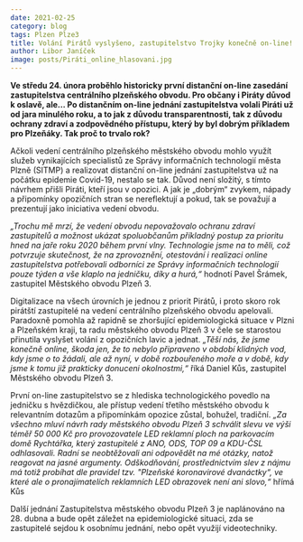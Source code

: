 ```yaml
---
date: 2021-02-25
category: blog
tags: Plzen Plze3 
title: Volání Pirátů vyslyšeno, zastupitelstvo Trojky konečně on-line!
author: Libor Janíček
image: posts/Piráti_online_hlasovani.jpg
---
```


**Ve středu 24. února proběhlo historicky první distanční on-line zasedání zastupitelstva centrálního plzeňského obvodu. Pro občany i Piráty důvod k oslavě, ale… Po distančním on-line jednání zastupitelstva volali Piráti už od jara minulého roku, a to jak z důvodu transparentnosti, tak z důvodu ochrany zdraví a zodpovědného přístupu, který by byl dobrým příkladem pro Plzeňáky. Tak proč to trvalo rok?**

Ačkoli vedení centrálního plzeňského městského obvodu mohlo využít služeb vynikajících specialistů ze Správy informačních technologií města Plzně (SITMP) a realizovat distanční on-line jednání zastupitelstva už na počátku epidemie Covid-19, nestalo se tak. Důvod není složitý, s tímto návrhem přišli Piráti, kteří jsou v opozici. A jak je „dobrým“ zvykem, nápady a připomínky opozičních stran se nereflektují a pokud, tak se považují a prezentují jako iniciativa vedení obvodu. 

*„Trochu mě mrzí, že vedení obvodu nepovažovalo ochranu zdraví zastupitelů a možnost ukázat spoluobčanům příkladný postup za prioritu hned na jaře roku 2020 během první vlny. Technologie jsme na to měli, což potvrzuje skutečnost, že na zprovoznění, otestování i realizaci online zastupitelstva potřebovali odborníci ze Správy informačních technologií pouze týden a vše klaplo na jedničku, díky a hurá,“* hodnotí Pavel Šrámek, zastupitel Městského obvodu Plzeň 3.

Digitalizace na všech úrovních je jednou z priorit Pirátů, i proto skoro rok pirátští zastupitelé na vedení centrálního plzeňského obvodu apelovali. Paradoxně pomohla až rapidně se zhoršující epidemiologická situace v Plzni a Plzeňském kraji, ta radu městského obvodu Plzeň 3 v čele se starostou přinutila vyslyšet volání z opozičních lavic a jednat. *„Těší nás, že jsme konečně online, škoda jen, že to nebylo připraveno v období klidných vod, kdy jsme o to žádali, ale až nyní, v době rozbouřeného moře a v době, kdy jsme k tomu již prakticky donuceni okolnostmi,“* říká Daniel Kůs, zastupitel Městského obvodu Plzeň 3.

První on-line zastupitelstvo se z hlediska technologického povedlo na jedničku s hvězdičkou, ale přístup vedení třetího městského obvodu k relevantním dotazům a připomínkám opozice zůstal, bohužel, tradiční. *„Za všechno mluví návrh rady městského obvodu Plzeň 3 schválit slevu ve výši téměř 50 000 Kč pro provozovatele LED reklamní ploch na parkovacím domě Rychtářka, který zastupitelé z ANO, ODS, TOP 09 a KDU-ČSL odhlasovali. Radní se neobtěžovali ani odpovědět na mé otázky, natož reagovat na jasné argumenty. Odškodňování, prostřednictvím slev z nájmu má totiž probíhat dle pravidel tzv. "Plzeňské koronavirové dvanáctky“, ve které ale o pronajímatelích reklamních LED obrazovek není ani slovo,“* hřímá Kůs

Další jednání Zastupitelstva městského obvodu Plzeň 3 je naplánováno na 28. dubna a bude opět záležet na epidemiologické situaci, zda se zastupitelé sejdou k osobnímu jednání, nebo opět využijí videotechniky.
